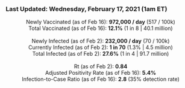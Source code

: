 ### Last Updated: Wednesday, February 17, 2021 (1am ET)
<p align="center">
Newly Vaccinated (as of Feb 16): <b>972,000 / day</b>
(517 / 100k)<br>
Total Vaccinated (as of Feb 16): <b>12.1%</b>
(1 in 8 | 40.1 million)<br>
<br>
Newly Infected (as of Feb 2): <b>232,000 / day</b> 
(70 / 100k)<br>
Currently Infected (as of Feb 2): <b>1 in 70</b>
(1.3% | 4.5 million)<br>
Total Infected (as of Feb 2): <b>27.6%</b>
(1 in 4 | 91.7 million)<br>
<br>
Rt (as of Feb 2): <b>0.84</b><br>
Adjusted Positivity Rate (as of Feb 16): <b>5.4%</b><br>
Infection-to-Case Ratio (as of Feb 16): <b>2.8</b> (35% detection rate)</p>